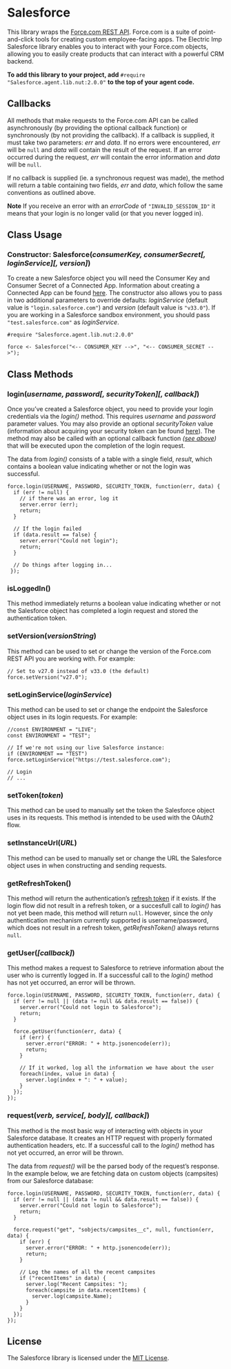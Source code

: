 # Salesforce #

This library wraps the [Force.com REST API](https://www.salesforce.com/us/developer/docs/api_rest/). Force.com is a suite of point-and-click tools for creating custom employee-facing apps. The Electric Imp Salesforce library enables you to interact with your Force.com objects, allowing you to easily create products that can interact with a powerful CRM backend.

**To add this library to your project, add** `#require "Salesforce.agent.lib.nut:2.0.0"` **to the top of your agent code.**

## Callbacks ##

All methods that make requests to the Force.com API can be called asynchronously (by providing the optional callback function) or synchronously (by not providing the callback). If a callback is supplied, it must take two parameters: *err* and *data*. If no errors were encountered, *err* will be `null` and *data* will contain the result of the request. If an error occurred during the request, *err* will contain the error information and *data* will be `null`.

If no callback is supplied (ie. a synchronous request was made), the method will return a table containing two fields, *err* and *data*, which follow the same conventions as outlined above.

**Note** If you receive an error with an *errorCode* of `"INVALID_SESSION_ID"` it means that your login is no longer valid (or that you never logged in).

## Class Usage ##

### Constructor: Salesforce(*consumerKey, consumerSecret[, loginService][, version]*) ##

To create a new Salesforce object you will need the Consumer Key and Consumer Secret of a Connected App. Information about creating a Connected App can be found [here](https://help.salesforce.com/apex/HTViewHelpDoc?id=connected_app_create.htm). The constructor also allows you to pass in two additional parameters to override defaults: *loginService* (default value is `"login.salesforce.com"`) and *version* (default value is `"v33.0"`). If you are working in a Salesforce sandbox environment, you should pass `"test.salesforce.com"` as *loginService*.

```squirrel
#require "Salesforce.agent.lib.nut:2.0.0"

force <- Salesforce("<-- CONSUMER_KEY -->", "<-- CONSUMER_SECRET -->");
```

## Class Methods ##

### login(*username, password[, securityToken][, callback]*) ###

Once you’ve created a Salesforce object, you need to provide your login credentials via the *login()* method. This requires *username* and *password* parameter values. You may also provide an optional *securityToken* value (information about acquiring your security token can be found [here](https://help.salesforce.com/apex/HTViewHelpDoc?id=user_security_token.htm)). The method may also be called with an optional callback function *([see above](#callbacks))* that will be executed upon the completion of the login request.

The data from *login()* consists of a table with a single field, *result*, which contains a boolean value indicating whether or not the login was successful.

```squirrel
force.login(USERNAME, PASSWORD, SECURITY_TOKEN, function(err, data) {
  if (err != null) {
    // if there was an error, log it
    server.error (err);
    return;
  }

  // If the login failed
  if (data.result == false) {
    server.error("Could not login");
    return;
  }

  // Do things after logging in...
 });
```

### isLoggedIn() ###

This method immediately returns a boolean value indicating whether or not the Salesforce object has completed a login request and stored the authentication token.

### setVersion(*versionString*) ###

This method can be used to set or change the version of the Force.com REST API you are working with. For example:

```squirrel
// Set to v27.0 instead of v33.0 (the default)
force.setVersion("v27.0");  
```

### setLoginService(*loginService*) ###

This method can be used to set or change the endpoint the Salesforce object uses in its login requests. For example:

```squirrel
//const ENVIRONMENT = "LIVE";
const ENVIRONMENT = "TEST";

// If we're not using our live Salesforce instance:
if (ENVIRONMENT == "TEST") force.setLoginService("https://test.salesforce.com");

// Login
// ...
```

### setToken(*token*) ###

This method can be used to manually set the token the Salesforce object uses in its requests. This method is intended to be used with the OAuth2 flow.

### setInstanceUrl(*URL*) ###

This method can be used to manually set or change the URL the Salesforce object uses in when constructing and sending requests.

### getRefreshToken() ###

This method will return the authentication’s [refresh token](https://help.salesforce.com/HTViewHelpDoc?id=remoteaccess_oauth_refresh_token_flow.htm&language=en_US) if it exists. If the login flow did not result in a refresh token, or a succesfull call to *login()* has not yet been made, this method will return `null`. However, since the only authentication mechanism currently supported is username/password, which does not result in a refresh token, *getRefreshToken()* always returns `null`.

### getUser(*[callback]*) ###

This method makes a request to Salesforce to retrieve information about the user who is currently logged in. If a successful call to the *login()* method has not yet occurred, an error will be thrown.

```squirrel
force.login(USERNAME, PASSWORD, SECURITY_TOKEN, function(err, data) {
  if (err != null || (data != null && data.result == false)) {
    server.error("Could not login to Salesforce");
    return;
  }

  force.getUser(function(err, data) {
    if (err) {
      server.error("ERROR: " + http.jsonencode(err));
      return;
    }

    // If it worked, log all the information we have about the user
    foreach(index, value in data) {
      server.log(index + ": " + value);
    }
  });
});
```

### request(*verb, service[, body][, callback]*) ###

This method is the most basic way of interacting with objects in your Salesforce database. It creates an HTTP request with properly formated authentication headers, etc. If a successful call to the *login()* method has not yet occurred, an error will be thrown.

The data from *request()* will be the parsed body of the request’s response. In the example below, we are fetching data on custom objects (campsites) from our Salesforce database:

```squirrel
force.login(USERNAME, PASSWORD, SECURITY_TOKEN, function(err, data) {
  if (err != null || (data != null && data.result == false)) {
    server.error("Could not login to Salesforce");
    return;
  }

  force.request("get", "sobjects/campsites__c", null, function(err, data) {
    if (err) {
      server.error("ERROR: " + http.jsonencode(err));
      return;
    }

    // Log the names of all the recent campsites
    if ("recentItems" in data) {
      server.log("Recent Campsites: ");
      foreach(campsite in data.recentItems) {
        server.log(campsite.Name);
      }
    }
  });
});
```

## License ##

The Salesforce library is licensed under the [MIT License](https://github.com/electricimp/salesforce/blob/master/LICENSE).

